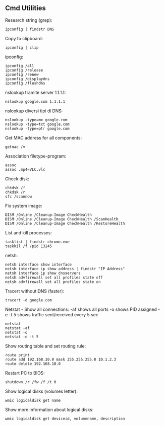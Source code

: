 Cmd Utilities
--------------------

Research string (grep):
```
ipconfig | findstr DNS
```

Copy to clipboard:
```
ipconfig | clip
```

ipconfig:
```
ipconfig /all
ipconfig /release
ipconfig /renew
ipconfig /displaydns
ipconfig /flushdns
```

nslookup tramite server 1.1.1.1:
```
nslookup google.com 1.1.1.1
```

nslookup diversi tipi di DNS:
```
nslookup -type=mx google.com
nslookup -type=txt google.com
nslookup -type=ptr google.com
```

Get MAC address for all components:
```
getmac /v
```

Association filetype-program:
```
assoc
assoc .mp4=VLC.vlc
```

Check disk:
```
chkdsk /f
chkdsk /r
sfc /scannow
```

Fix system image:
```
DISM /Online /Cleanup-Image CheckHealth
DISM /Online /Cleanup-Image CheckHealth /ScanHealth
DISM /Online /Cleanup-Image CheckHealth /RestoreHealth
```

List and kill processes:
```
tasklist | findstr chrome.exe
taskkil /f /pid 13245
```

netsh:
```
netsh interface show interface
netsh interface ip show address | findstr "IP Address"
netsh interface ip show dnsservers
netsh advfirewall set all profiles state off
netsh advfirewall set all profiles state on
```

Tracert without DNS (faster):
```
tracert -d google.com
```

Netstat - Show all connections:
-af shows all ports
-o shows PID assigned
-e -t 5 shows traffic sent/received every 5 sec
```
netstat
netstat -af
netstat -o
netstat -e -t 5
```

Show routing table and set routing rule:
```
route print
route add 192.168.10.0 mask 255.255.255.0 10.1.2.3
route delete 192.168.10.0
```

Restart PC to BIOS:
```
shutdown /r /fw /f /t 0
```

Show logical disks (volumes letter):
```
wmic logicaldisk get name
```

Show more information about logical disks:
```
wmic logicaldisk get deviceid, volumename, description
```
